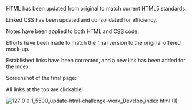 HTML has been updated from original to match current HTML5 standards.

Linked CSS has been updated and consolidated for efficiency.

Notes have been applied to both HTML and CSS code.

Efforts have been made to match the final version to the original offered mock-up.

Established links have been corrected, and a new link has been added for the index.


Screenshot of the final page:

All links at the top are clickable!

![127 0 0 1_5500_update-html-challenge-work_Develop_index html (1)](https://user-images.githubusercontent.com/120237391/208032338-9345922a-6998-477f-ad53-0add3f42b81d.png)

